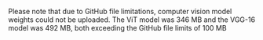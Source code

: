 Please note that due to GitHub file limitations, computer vision model weights could not be uploaded.
The ViT model was 346 MB and the VGG-16 model was 492 MB, both exceeding the GitHub file limits of 100 MB
